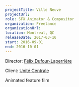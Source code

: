 ```yaml
---
projectTitle: Ville Neuve
projectUrl: 
role: SFX Animator & Compositor
organization: Freelance
organizationUrl:
location: Montreal, QC
releaseDate: 2017-03-10
start: 2016-09-01
end: 2016-10-01
---
```


Director: [Félix Dufour-Laperrière](https://felixdl.com/en)

Client: [Unité Centrale](https://www.unitecentrale.ca/)

Animated feature film
